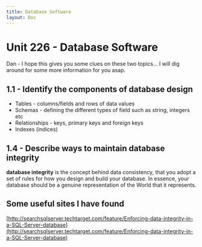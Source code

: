 ```yaml
---
title: Database Software
layout: Doc
---
```


# Unit 226 - Database Software

Dan - I hope this gives you some clues on these two topics... I will dig around for some more information for you asap.

## 1.1 - Identify the components of database design

* Tables - columns/fields and rows of data values
* Schemas - defining the different types of field such as string, integers etc
* Relationships - keys, primary keys and foreign keys
* Indexes (indices)

## 1.4 - Describe ways to maintain database integrity

__database integrity__ is the concept behind data consistency, that you adopt a set of rules for how you design and build your database. In essence, your database should be a genuine representation of the World that it represents.

## Some useful sites I have found

[http://searchsqlserver.techtarget.com/feature/Enforcing-data-integrity-in-a-SQL-Server-database](http://searchsqlserver.techtarget.com/feature/Enforcing-data-integrity-in-a-SQL-Server-database)